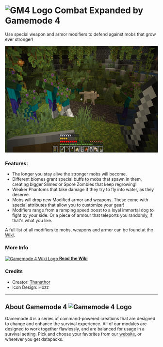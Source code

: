 # <img src="https://raw.githubusercontent.com/Gamemode4Dev/GM4_Datapacks/master/base/images/gm4_logo.png" alt="GM4 Logo" width="32" /> Combat Expanded by Gamemode 4<!--$pmc:delete-->

Use special weapon and armor modifiers to defend against mobs that grow ever stronger!<!--$pmc:headerSize-->

<img src="https://raw.githubusercontent.com/Gamemode4Dev/GM4_Datapacks/master/gm4_combat_expanded/images/combat_expanded.png" alt="Spore Zombies in Lush Caves" height="350"/>  <!--$modrinth:replaceWithVideo--> <!--$pmc:delete-->

### Features:
- The longer you stay alive the stronger mobs will become.
- Different biomes grant special buffs to mobs that spawn in them, creating bigger Slimes or Spore Zombies that keep regrowing!
- Weaker Phantoms that take damage if they try to fly into water, as they deserve.
- Mobs will drop new Modified armor and weapons. These come with special attributes that allow you to customize your gear!
- Modifiers range from a ramping speed boost to a loyal immortal dog to fight by your side. Or a piece of armour that teleports you randomly, if that's what you like.

A full list of all modifiers to mobs, weapons and armor can be found at the [Wiki](https://wiki.gm4.co/Combat_Expanded).

### More Info
[<img src="https://raw.githubusercontent.com/Gamemode4Dev/GM4_Datapacks/master/base/images/gm4_wiki_logo.png" alt="Gamemode 4 Wiki Logo" width="40" align="center"/> **Read the Wiki**](https://wiki.gm4.co/wiki/Combat_Expanded)

### Credits
- Creator: [Thanathor](https://twitter.com/The_Thanathor)
- Icon Design: Hozz

---
## About Gamemode 4 <img src="https://raw.githubusercontent.com/Gamemode4Dev/GM4_Datapacks/master/base/images/gm4_logo.png" alt="Gamemode 4 Logo" width="20"/>
Gamemode 4 is a series of command-powered creations that are designed to change and enhance the survival experience. All of our modules are designed to work together flawlessly, and are balanced for usage in a survival setting. Pick and choose your favorites from our [website](https://gm4.co), or wherever you get datapacks.